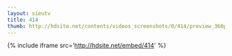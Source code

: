 ```yaml
---
layout: sieutv
title: 414
thumb: http://hdsite.net/contents/videos_screenshots/0/414/preview_360p.mp4.jpg
---
```

{% include iframe src='http://hdsite.net/embed/414' %}
 
